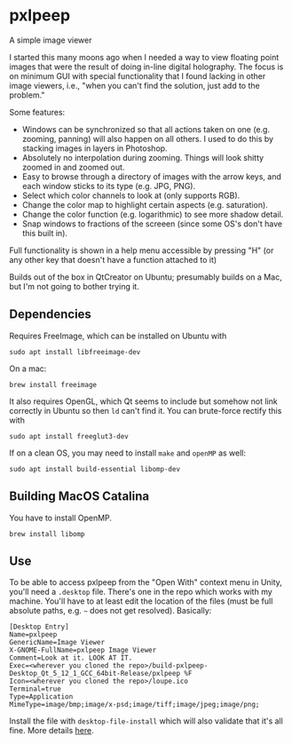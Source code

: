 # pxlpeep
A simple image viewer

I started this many moons ago when I needed a way to view floating point images that were the result of doing in-line digital holography. The focus is on minimum GUI with special functionality that I found lacking in other image viewers, i.e., "when you can't find the solution, just add to the problem."

Some features:
- Windows can be synchronized so that all actions taken on one (e.g. zooming, panning) will also happen on all others. I used to do this by stacking images in layers in Photoshop.
- Absolutely no interpolation during zooming. Things will look shitty zoomed in and zoomed out.
- Easy to browse through a directory of images with the arrow keys, and each window sticks to its type (e.g. JPG, PNG).
- Select which color channels to look at (only supports RGB).
- Change the color map to highlight certain aspects (e.g. saturation).
- Change the color function (e.g. logarithmic) to see more shadow detail.
- Snap windows to fractions of the screeen (since some OS's don't have this built in).

Full functionality is shown in a help menu accessible by pressing "H" (or any other key that doesn't have a function attached to it)

Builds out of the box in QtCreator on Ubuntu; presumably builds on a Mac, but I'm not going to bother trying it.

## Dependencies
Requires FreeImage, which can be installed on Ubuntu with 
```
sudo apt install libfreeimage-dev
```

On a mac:
```
brew install freeimage
```

It also requires OpenGL, which Qt seems to include but somehow not link correctly in Ubuntu so then `ld` can't find it. You can brute-force rectify this with

```
sudo apt install freeglut3-dev
```

If on a clean OS, you may need to install `make` and `openMP` as well:

```
sudo apt install build-essential libomp-dev
```

## Building MacOS Catalina
You have to install OpenMP.

```
brew install libomp
```

## Use
To be able to access pxlpeep from the "Open With" context menu in Unity, you'll need a `.desktop` file. There's one in the repo which works with my machine. You'll have to at least edit the location of the files (must be full absolute paths, e.g. `~` does not get resolved). Basically:

```
[Desktop Entry]
Name=pxlpeep
GenericName=Image Viewer
X-GNOME-FullName=pxlpeep Image Viewer
Comment=Look at it. LOOK AT IT.
Exec=<wherever you cloned the repo>/build-pxlpeep-Desktop_Qt_5_12_1_GCC_64bit-Release/pxlpeep %F
Icon=<wherever you cloned the repo>/loupe.ico
Terminal=true
Type=Application
MimeType=image/bmp;image/x-psd;image/tiff;image/jpeg;image/png;
```

Install the file with `desktop-file-install` which will also validate that it's all fine. More details [here](https://help.ubuntu.com/community/UnityLaunchersAndDesktopFiles). 
